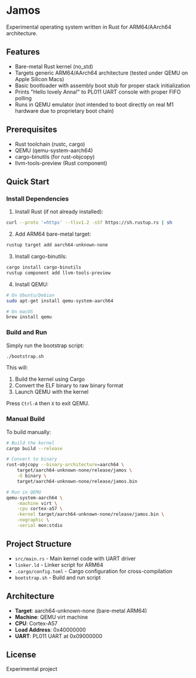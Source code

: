 # Jamos
Experimental operating system written in Rust for ARM64/AArch64 architecture.

## Features
- Bare-metal Rust kernel (no_std)
- Targets generic ARM64/AArch64 architecture (tested under QEMU on Apple Silicon Macs)
- Basic bootloader with assembly boot stub for proper stack initialization
- Prints "Hello lovely Anna!" to PL011 UART console with proper FIFO polling
- Runs in QEMU emulator (not intended to boot directly on real M1 hardware due to proprietary boot chain)

## Prerequisites
- Rust toolchain (rustc, cargo)
- QEMU (qemu-system-aarch64)
- cargo-binutils (for rust-objcopy)
- llvm-tools-preview (Rust component)

## Quick Start

### Install Dependencies

1. Install Rust (if not already installed):
```bash
curl --proto '=https' --tlsv1.2 -sSf https://sh.rustup.rs | sh
```

2. Add ARM64 bare-metal target:
```bash
rustup target add aarch64-unknown-none
```

3. Install cargo-binutils:
```bash
cargo install cargo-binutils
rustup component add llvm-tools-preview
```

4. Install QEMU:
```bash
# On Ubuntu/Debian
sudo apt-get install qemu-system-aarch64

# On macOS
brew install qemu
```

### Build and Run

Simply run the bootstrap script:
```bash
./bootstrap.sh
```

This will:
1. Build the kernel using Cargo
2. Convert the ELF binary to raw binary format
3. Launch QEMU with the kernel

Press `Ctrl-A` then `X` to exit QEMU.

### Manual Build

To build manually:
```bash
# Build the kernel
cargo build --release

# Convert to binary
rust-objcopy --binary-architecture=aarch64 \
    target/aarch64-unknown-none/release/jamos \
    -O binary \
    target/aarch64-unknown-none/release/jamos.bin

# Run in QEMU
qemu-system-aarch64 \
    -machine virt \
    -cpu cortex-a57 \
    -kernel target/aarch64-unknown-none/release/jamos.bin \
    -nographic \
    -serial mon:stdio
```

## Project Structure
- `src/main.rs` - Main kernel code with UART driver
- `linker.ld` - Linker script for ARM64
- `.cargo/config.toml` - Cargo configuration for cross-compilation
- `bootstrap.sh` - Build and run script

## Architecture
- **Target**: aarch64-unknown-none (bare-metal ARM64)
- **Machine**: QEMU virt machine
- **CPU**: Cortex-A57
- **Load Address**: 0x40000000
- **UART**: PL011 UART at 0x09000000

## License
Experimental project
